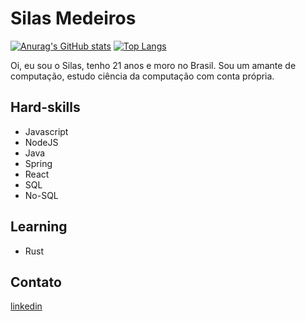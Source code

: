 # Silas Medeiros

[![Anurag's GitHub stats](https://github-readme-stats.vercel.app/api?username=silasms)](https://github.com/anuraghazra/github-readme-stats)
[![Top Langs](https://github-readme-stats.vercel.app/api/top-langs/?username=silasms&layout=compact)](https://github.com/anuraghazra/github-readme-stats)

Oi, eu sou o Silas, tenho 21 anos e moro no Brasil. Sou um amante de computação, estudo ciência da computação com conta própria.

## Hard-skills
*  Javascript
*  NodeJS
*  Java
*  Spring
*  React
*  SQL
*  No-SQL

## Learning
*  Rust

## Contato
<a href="https://www.linkedin.com/in/silas-medeiros-6b44a0213/">linkedin</a>
